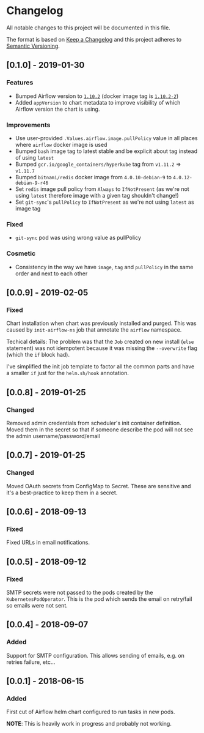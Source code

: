 # Changelog
All notable changes to this project will be documented in this file.

The format is based on [Keep a Changelog](http://keepachangelog.com/en/1.0.0/)
and this project adheres to [Semantic Versioning](http://semver.org/spec/v2.0.0.html).


## [0.1.0] - 2019-01-30
### Features
- Bumped Airflow version to [`1.10.2`] (docker image tag
  is [`1.10.2-2`])
- Added `appVersion` to chart metadata to improve visibility of
  which Airflow version the chart is using.

### Improvements
- Use user-provided `.Values.airflow.image.pullPolicy`
  value in all places where `airflow` docker image
  is used
- Bumped `bash` image tag to latest stable and be explicit
  about tag instead of using `latest`
- Bumped `gcr.io/google_containers/hyperkube` tag from
  `v1.11.2` => `v1.11.7`
- Bumped `bitnami/redis` docker image from `4.0.10-debian-9` to
  `4.0.12-debian-9-r46`
- Set `redis` image pull policy from `Always` to `IfNotPresent`
  (as we're not using `latest` therefore image with a given tag
  shouldn't change!)
- Set `git-sync`'s `pullPolicy` to `IfNotPresent` as
  we're not using `latest` as image tag

### Fixed
- `git-sync` pod was using wrong value as pullPolicy

### Cosmetic
- Consistency in the way we have `image`, `tag` and
  `pullPolicy` in the same order and next to each other


[`1.10.2`]: https://github.com/ministryofjustice/analytics-platform-airflow-docker-image/pull/3
[`1.10.2-2`]: https://github.com/ministryofjustice/analytics-platform-airflow-docker-image/pull/4


## [0.0.9] - 2019-02-05
### Fixed
Chart installation when chart was previously installed and purged.
This was caused by `init-airflow-ns` job that annotate the
`airflow` namespace.

Techical details: The problem was that the `Job` created on new
install (`else` statement) was not idempotent because it was
missing the `--overwrite` flag (which the `if` block had).

I've simplified the init job template to factor all the
common parts and have a smaller `if` just for the
`helm.sh/hook` annotation.


## [0.0.8] - 2019-01-25
### Changed
Removed admin credentials from scheduler's init container definition.
Moved them in the secret so that if someone describe the pod will
not see the admin username/password/email


## [0.0.7] - 2019-01-25
### Changed
Moved OAuth secrets from ConfigMap to Secret. These are sensitive and it's
a best-practice to keep them in a secret.


## [0.0.6] - 2018-09-13
### Fixed
Fixed URLs in email notifications.


## [0.0.5] - 2018-09-12
### Fixed
SMTP secrets were not passed to the pods created by the `KubernetesPodOperator`.
This is the pod which sends the email on retry/fail so emails were not sent.


## [0.0.4] - 2018-09-07
### Added
Support for SMTP configuration. This allows sending of emails, e.g. on retries
failure, etc...


## [0.0.1] - 2018-06-15
### Added
First cut of Airflow helm chart configured to run tasks in new pods.

**NOTE**: This is heavily work in progress and probably not working.
